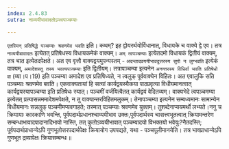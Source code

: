 ```yaml
---
index: 2.4.83
sutra: नाव्ययीभावादतोऽम्त्वपञ्चम्याः

---
```

   `एतस्मिन् प्रतिषिद्धे पञ्चम्याः श्रवणमेव भवति` इति। कथम्? इह द्वोयरर्थयोर्विधानात्, विधायके च वाक्ये द्वे एव। तत्र `नाव्ययीबावादतः` इत्येतत् प्रतिषेधस्य विधायकमेकं वाक्यम्। `अम् त्वपञ्चम्याः` इत्येतदमो विधायकं द्वितीयं वाक्यम्, तत्र चात इत्येतदपेक्षते। अत एव वृत्तौ वाक्यद्वयमुपन्यस्तम् -  `अदन्तादवययीभावदुत्तरस्य सुपो न लुग्भवति` इत्येकं वाक्यम्, `अमादेशस्तु तस्य भवत्यपञ्चम्याः` इति द्वितीयम्। तत्रापञ्चम्या इत्यनेन `अनन्तरस्य विधिर्वा भवति प्रतिषेधो वा` (व्या।प।19) इति पञ्चम्या अमादेश एव प्रतिषिध्यते, न त्वलुक् पूर्ववाक्येन विहितः। अत एवालुकि सति पञ्चम्याः श्रवणमेव बवति। एकवाक्यतायां हि सत्यां कार्यद्वयस्यैकया पाठप्रवृत्या विधीयमानत्वात् कार्यद्वयस्यापञ्चम्या इति प्रतिषेधः स्यात्। पञ्चमीं वर्जयित्वैतत् कार्यद्वयं वेदितव्यम्। वाक्यभेदे त्वपञ्चमम्या इत्येतत् प्रत्यासन्नममादेशमपेक्षते, न तु वाक्यान्तरविहितमलुकम्। तेनापञ्चम्या इत्यनेन सम्बध्यमानः सामान्येन विधीयमानः सन्नलुक् पञ्चमीमप्यवगाहते; तस्मात् पञ्चम्याः श्रवणमेव युक्तम्। तुशब्देनाप्ययमर्थो लभ्यते।ननु च क्रियायाः कारकाणि भवन्ति, पूर्वपदार्थप्रधानश्चाव्ययीभाव उक्तः,पूर्वपदार्थस्य चासत्त्वभूतत्वात् क्रियामन्तरेण सम्बन्धाभावादपादानादिभावो नास्ति, तत् कुतोऽव्ययीभावात् पञ्चम्यादयो विभक्तयो भवेयुः?नैतदस्ति; पूर्वपदार्थप्राधान्येऽपि गुणभूतोत्तरपदार्थपेक्षः क्रियायोग उपपद्यते, यथा -  पञ्चपूलीमानयेति। तत्र भावप्राधान्येऽपि गुणभूत द्रव्यापेक्षः क्रियासम्बन्धः॥